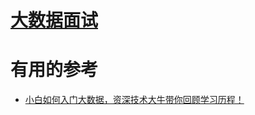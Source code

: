 # [大数据面试](https://github.com/stevenli91748/Big-Data/blob/master/interview.md)





# 有用的参考

* [小白如何入门大数据，资深技术大牛带你回顾学习历程！](https://blog.csdn.net/qq_41842579/article/details/85710538)
